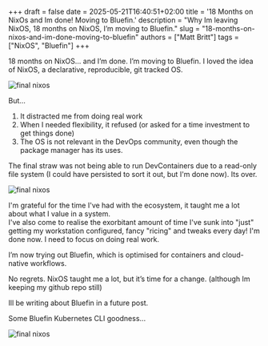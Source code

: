 +++
draft = false
date = 2025-05-21T16:40:51+02:00
title = '18 Months on NixOs and Im done! Moving to Bluefin.'
description = "Why Im leaving NixOS, 18 months on NixOS, I’m moving to Bluefin."
slug = "18-months-on-nixos-and-im-done-moving-to-bluefin"
authors = ["Matt Britt"]
tags = ["NixOS", "Bluefin"]
+++


18 months on NixOS… and I’m done.  I’m moving to Bluefin. I loved the idea of NixOS,  a declarative, reproducible, git tracked OS. 

![final nixos](/posts/18-months-on-nixos-and-im-done-moving-to-bluefin/final.png)

But…

1.  It distracted me from doing real work
2. When I needed flexibility, it refused (or asked for a time investment to get things done)
3.  The OS is not relevant in the DevOps community, even though the package manager has its uses.

The final straw was not being able to run DevContainers due to a read-only file system  (I could have persisted to sort it out, but I'm done now). Its over.

![final nixos](/posts/18-months-on-nixos-and-im-done-moving-to-bluefin/error.png)
    
I'm grateful for the time I've had with the ecosystem, it taught me a lot about what I value in a system.  
I've also come to realise the exorbitant amount of time I've sunk into "just" getting my workstation configured, fancy "ricing" and tweaks every day! I'm done now. I need to focus on doing real work.

I’m now trying out Bluefin, which is optimised for containers and cloud-native workflows.

No regrets. NixOS taught me a lot, but it’s time for a change. (although Im keeping my github repo still)

Ill be writing about Bluefin in a future post.

Some Bluefin Kubernetes CLI goodness...

![final nixos](/posts/18-months-on-nixos-and-im-done-moving-to-bluefin/bluefink8s.png)



